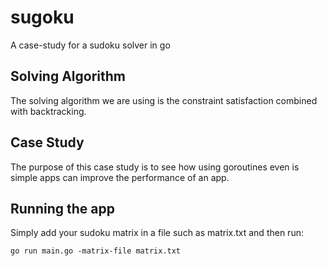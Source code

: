 # sugoku
A case-study for a sudoku solver in go

## Solving Algorithm
The solving algorithm we are using is the constraint satisfaction combined with backtracking.

## Case Study
The purpose of this case study is to see how using goroutines even is simple apps can improve the performance of an app.

## Running the app
Simply add your sudoku matrix in a file such as matrix.txt and then run:
```
go run main.go -matrix-file matrix.txt 
```
